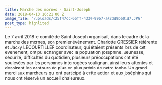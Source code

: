 ```yaml
---
title: Marche des mornes - Saint-Joseph
date: 2018-04-13 16:21:00 Z
image_file: "/uploads/c25f47cc-66ff-4334-99b7-a72dd9b601d7.JPG"
post_type: highlited
---
```


Le 7 avril 2018 le comité de Saint-Joseph organisait, dans le cadre de la marche des mornes, son premier événement.
Charlotte GRESSIER référente et Jacky LECOURTILLER coordinateur, qui étaient présents lors de cet événement, ont pu échanger avec la population joséphine.
Jeunesse, sécurité, difficultés du quotidien, plusieurs préoccupations ont été soulevées par les personnes interrogées soulignant ainsi leurs attentes et dessinant les contours de plus en plus précis de notre tache.
Un grand merci aux marcheurs qui ont participé à cette action et aux joséphins qui nous ont réservé un accueil chaleureux.